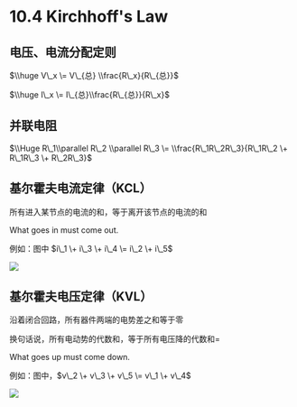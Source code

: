 
10\.4 Kirchhoff's Law
=====================


电压、电流分配定则
---------


$\\huge V\_x \= V\_{总} \\frac{R\_x}{R\_{总}}$


$\\huge I\_x \= I\_{总}\\frac{R\_{总}}{R\_x}$


并联电阻
----


$\\Huge R\_1\\parallel R\_2 \\parallel R\_3 \= \\frac{R\_1R\_2R\_3}{R\_1R\_2 \+ R\_1R\_3 \+ R\_2R\_3}$


基尔霍夫电流定律（KCL）
-------------


所有进入某节点的电流的和，等于离开该节点的电流的和


What goes in must come out.


例如：图中 $i\_1 \+ i\_3 \+ i\_4 \= i\_2 \+ i\_5$  

![](https://z3.ax1x.com/2021/10/25/54ONPs.png)


基尔霍夫电压定律（KVL）
-------------


沿着闭合回路，所有器件两端的电势差之和等于零  

换句话说，所有电动势的代数和，等于所有电压降的代数和\=


What goes up must come down.


例如：图中，$v\_2 \+ v\_3 \+ v\_5 \= v\_1 \+ v\_4$  

![](https://z3.ax1x.com/2021/10/25/54OsZF.png)


